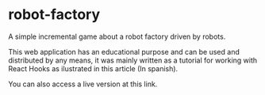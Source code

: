 # robot-factory

A simple incremental game about a robot factory driven by robots.

This web application has an educational purpose and can be used and distributed by any means, it was mainly written as a tutorial for working with React Hooks as ilustrated in this article (In spanish).

You can also access a live version at this link.
